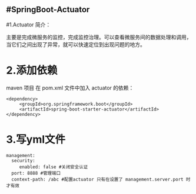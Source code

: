 ## #SpringBoot-Actuator

#1.Actuator 简介：

主要是完成微服务的监控，完成监控治理。可以查看微服务间的数据处理和调用，当它们之间出现了异常，就可以快速定位到出现问题的地方。

# 2.添加依赖

maven 项目 在 pom.xml 文件中加入 actuator 的依赖：

    <dependency>
     	 <groupId>org.springframework.boot</groupId>
     	 <artifactId>spring-boot-starter-actuator</artifactId>
    </dependency>

# 3.写yml文件

    management: 
      security:
   		 enabled: false #关闭安全认证
      port: 8888 #管理端口
      context-path: /abc #配置actuator 只有在设置了 management.server.port 时才有效 
  
